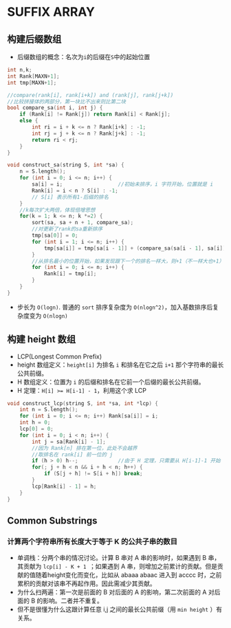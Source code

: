 # SUFFIX ARRAY
## 构建后缀数组
- 后缀数组的概念：名次为`i`的后缀在`S`中的起始位置
```C
int n,k;
int Rank[MAXN+1];
int tmp[MAXN+1];

//compare(rank[i], rank[i+k]) and (rank[j], rank[j+k])
//比较拼接体的两部分，第一块比不出来则比第二块
bool compare_sa(int i, int j) {
	if (Rank[i] != Rank[j]) return Rank[i] < Rank[j];
	else {
		int ri = i + k <= n ? Rank[i+k] : -1;
		int rj = j + k <= n ? Rank[j+k] : -1;
		return ri < rj; 
	}
}

void construct_sa(string S, int *sa) {
	n = S.length();	
	for (int i = 0; i <= n; i++) {
		sa[i] = i;                  //初始未排序，i 字符开始，位置就是 i
		Rank[i] = i < n ? S[i] : -1; 
        // S[i] 表示所有1-后缀的排名
	}
    //k每次扩大两倍，体现倍增思想
	for(k = 1; k <= n; k *=2) {
		sort(sa, sa + n + 1, compare_sa);
        //对更新了rank的sa重新排序
		tmp[sa[0]] = 0;
		for (int i = 1; i <= n; i++) {
			tmp[sa[i]] = tmp[sa[i - 1]] + (compare_sa(sa[i - 1], sa[i]) ? 1 : 0);
		}
        //从排名最小的位置开始，如果发现跟下一个的排名一样大，则+1（不一样大也+1）
		for (int i = 0; i <= n; i++) {
			Rank[i] = tmp[i];
		}
	}
}
```
- 步长为 `O(logn)`. 普通的 `sort` 排序复杂度为 `O(nlogn^2)`，加入基数排序后复杂度变为 `O(nlogn)`
## 构建 height 数组
- LCP(Longest Common Prefix)
- height 数组定义：`height[i]` 为排名 `i` 和排名在它之后 `i+1` 那个字符串的最长公共前缀。
- H 数组定义：位置为 `i` 的后缀和排名在它前一个后缀的最长公共前缀。
- H 定理：`H[i] >= H[i-1] - 1`，利用这个求 LCP
```C
void construct_lcp(string S, int *sa, int *lcp) {
	int n = S.length();
	for (int i = 0; i <= n; i++) Rank[sa[i]] = i;
	int h = 0;
	lcp[0] = 0;
	for (int i = 0; i < n; i++) {
		int j = sa[Rank[i] - 1];
		//因为 Rank[n] 排在第一位，此处不会越界
        //取排名在 rank[i] 前一位的 j
		if (h > 0) h--;             //由于 H 定理，只需要从 H[i-1]-1 开始
		for(; j + h < n && i + h < n; h++) {
			if (S[j + h] != S[i + h]) break;
		}
		lcp[Rank[i] - 1] = h;
	}
}
```
## Common Substrings
### 计算两个字符串所有长度大于等于 K 的公共子串的数目
- 单调栈：分两个串的情况讨论。计算 B 串对 A 串的影响时，如果遇到 B 串，其贡献为 `lcp[i] - K + 1 `；如果遇到 A 串，则增加之前累计的贡献。但是贡献的值随着height变化而变化，比如从 abaaa abaac 进入到 acccc 时，之前累积的贡献对该串不再起作用。因此需减少其贡献。
- 为什么扫两遍：第一次是前面的 B 对后面的 A 的影响，第二次前面的 A 对后面的 B 的影响。二者并不重复。
- 但不是很懂为什么这跟计算任意 i,j 之间的最长公共前缀（用 `min height` ）有关系。
